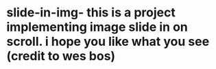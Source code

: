 # slide-in-img- this is a project implementing image slide in on scroll. i hope you like what you see (credit to wes bos)
